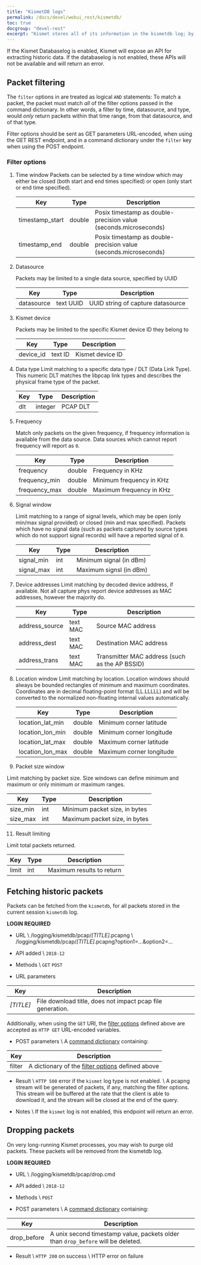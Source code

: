 ```yaml
---
title: "KismetDB logs"
permalink: /docs/devel/webui_rest/kismetdb/
toc: true
docgroup: "devel-rest"
excerpt: "Kismet stores all of its information in the kismetdb log; by exposing interfaces to the kismetdb log via the REST api, it becomes possible to access not only the current data and live packet streams, but previously captured packets and events."
---
```

If the Kismet Databaselog is enabled, Kismet will expose an API for extracting historic data.  If the databaselog is not enabled, these APIs will not be available and will return an error.

## Packet filtering
The `filter` options in are treated as logical `AND` statements:  To match a packet, the packet must match *all* of the filter options passed in the command dictionary.  In other words, a filter by time, datasource, and type, would *only* return packets within that time range, from that datasource, and of that type.

Filter options should be sent as GET parameters URL-encoded, when using the GET REST endpoint, and in a command dictionary under the `filter` key when using the POST endpoint.

### Filter options

1. Time window
   Packets can be selected by a time window which may either be closed (both start and end times specified) or open (only start or end time specified).

   | Key             | Type   | Description                                                  |
   | --------------- | ------ | ------------------------------------------------------------ |
   | timestamp_start | double | Posix timestamp as double-precision value (seconds.microseconds) |
   | timestamp_end   | double | Posix timestamp as double-precision value (seconds.microseconds) |

2. Datasource

   Packets may be limited to a single data source, specified by UUID

   | Key        | Type      | Description                       |
   | ---------- | --------- | --------------------------------- |
   | datasource | text UUID | UUID string of capture datasource |

3. Kismet device

   Packets may be limited to the specific Kismet device ID they belong to

   | Key       | Type    | Description      |
   | --------- | ------- | ---------------- |
   | device_id | text ID | Kismet device ID |

4. Data type
   Limit matching to a specific data type / DLT (Data Link Type).  This numeric DLT matches the libpcap link types and describes the physical frame type of the packet.

   | Key  | Type    | Description |
   | ---- | ------- | ----------- |
   | dlt  | integer | PCAP DLT    |

5. Frequency

   Match only packets on the given frequency, if frequency information is available from the data source.  Data sources which cannot report frequency will report as `0`.

   | Key       | Type   | Description      |
   | --------- | ------ | ---------------- |
   | frequency | double | Frequency in KHz |
   | frequency_min | double | Minimum frequency in KHz |
   | frequency_max | double | Maximum frequency in KHz |

7. Signal window

   Limit matching to a range of signal levels, which may be open (only min/max signal provided) or closed (min and max specified).  Packets which have no signal data (such as packets captured by source types which do not support signal records) will have a reported signal of `0`.

   | Key        | Type | Description             |
   | ---------- | ---- | ----------------------- |
   | signal_min | int  | Minimum signal (in dBm) |
   | signal_max | int  | Maximum signsl (in dBm) |

8. Device addresses
   Limit matching by decoded device address, if available.  Not all capture phys report device addresses as MAC addresses, however the majority do.

   | Key            | Type     | Description                                    |
   | -------------- | -------- | ---------------------------------------------- |
   | address_source | text MAC | Source MAC address                             |
   | address_dest   | text MAC | Destination MAC address                        |
   | address_trans  | text MAC | Transmitter MAC address (such as the AP BSSID) |

9. Location window
   Limit matching by location.  Location windows should always be bounded rectangles of minimum and maximum coordinates.  Coordinates are in decimal floating-point format (LL.LLLLL) and will be converted to the normalized non-floating internal values automatically.

   | Key              | Type   | Description              |
   | ---------------- | ------ | ------------------------ |
   | location_lat_min | double | Minimum corner latitude  |
   | location_lon_min | double | Minimum corner longitude |
   | location_lat_max | double | Maximum corner latitude  |
   | location_lon_max | double | Maximum corner longitude |

10. Packet size window

   Limit matching by packet size.  Size windows can define minimum and maximum or only minimum or maximum ranges.

   | Key      | Type | Description                   |
   | -------- | ---- | ----------------------------- |
   | size_min | int  | Minimum packet size, in bytes |
   | size_max | int  | Maximum packet size, in bytes |

11. Result limiting

   Limit total packets returned.

   | Key      | Type | Description                   |
   | -------- | ---- | ----------------------------- |
   | limit    | int  | Maximum results to return     |

## Fetching historic packets
Packets can be fetched from the `kismetdb`, for all packets stored in the current session `kismetdb` log.

__LOGIN REQUIRED__

* URL \\
        /logging/kismetdb/pcap/*[TITLE]*.pcapng \\
        /logging/kismetdb/pcap/*[TITLE]*.pcapng?option1=...&option2=...

* API added \\
        `2018-12`

* Methods \\
        `GET` `POST` 

* URL parameters

| Key | Description |
| --- | ----------- |
| *[TITLE]*  | File download title, does not impact pcap file generation. |

Additionally, when using the `GET` URI, the [filter options](#filter-options) defined above are accepted as `HTTP GET` URL-encoded variables.

* POST parameters \\
A [command dictionary](/docs/devel/webui_rest/commands/) containing:

| Key | Description |
| --- | ----------- |
| filter | A dictionary of the [filter options](#filter-options) defined above |

* Result \\
        `HTTP 500` error if the `kismet` log type is not enabled. \\
        A pcapng stream will be generated of packets, if any, matching the filter options.  This stream will be buffered at the rate that the client is able to download it, and the stream will be closed at the end of the query.

* Notes \\
        If the `kismet` log is not enabled, this endpoint will return an error.

## Dropping packets
On very long-running Kismet processes, you may wish to purge old packets.  These packets will be removed from the kismetdb log.

__LOGIN REQUIRED__

* URL \\
        /logging/kismetdb/pcap/drop.cmd

* API added \\
        `2018-12`

* Methods \\
        `POST`

* POST parameters \\
A [command dictionary](/docs/devel/webui_rest/commands/) containing:

| Key | Description |
| --- | ----------- |
| drop_before | A unix second timestamp value, packets older than `drop_before` will be deleted. |

* Result \\
    `HTTP 200` on success \\
    HTTP error on failure

